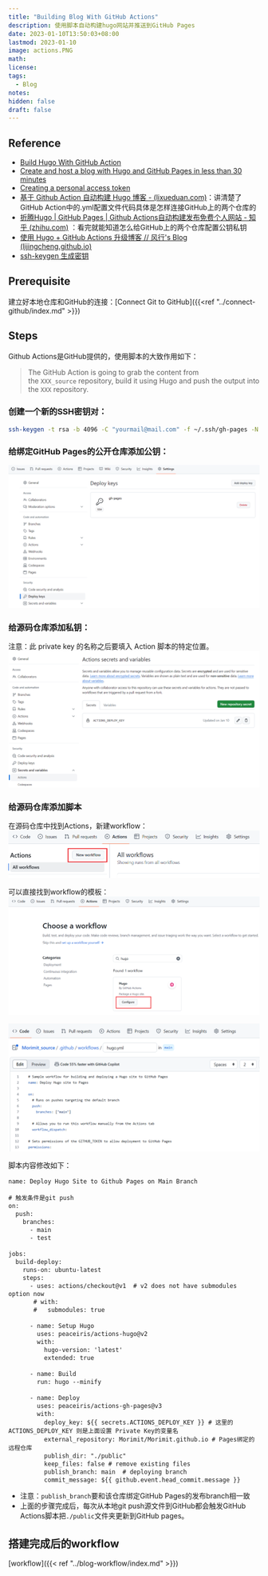 ```yaml
---
title: "Building Blog With GitHub Actions"
description: 使用脚本自动构建hugo网站并推送到GitHub Pages
date: 2023-01-10T13:50:03+08:00
lastmod: 2023-01-10
image: actions.PNG
math: 
license: 
tags: 
  - Blog
notes: 
hidden: false
draft: false
---
```


## Reference

- [Build Hugo With GitHub Action](https://gohugo.io/hosting-and-deployment/hosting-on-github/)
- [Create and host a blog with Hugo and GitHub Pages in less than 30 minutes](https://www.mytechramblings.com/posts/create-a-website-with-hugo-and-gh/)
- [Creating a personal access token](https://docs.github.com/en/authentication/keeping-your-account-and-data-secure/creating-a-personal-access-token#creating-a-token)
- [基于 Github Action 自动构建 Hugo 博客 - (lixueduan.com)](https://www.lixueduan.com/posts/blog/01-github-action-deploy-hugo/)：讲清楚了GitHub Action中的.yml配置文件代码具体是怎样连接GitHub上的两个仓库的
- [折腾Hugo | GitHub Pages | Github Actions自动构建发布免费个人网站 - 知乎 (zhihu.com)](https://zhuanlan.zhihu.com/p/109057290) ：看完就能知道怎么给GitHub上的两个仓库配置公钥私钥
- [使用 Hugo + GitHub Actions 升级博客 // 风行's Blog (lijingcheng.github.io)](https://lijingcheng.github.io/posts/hugo/)
- [ssh-keygen 生成密钥](https://gnu-linux.readthedocs.io/zh/latest/Chapter01/00_ssh-keygen.html)

## Prerequisite

建立好本地仓库和GitHub的连接：[Connect Git to GitHub]({{<ref "../connect-github/index.md" >}})


## Steps
Github Actions是GitHub提供的，使用脚本的大致作用如下：
>The GitHub Action is going to grab the content from the `XXX_source` repository, build it using Hugo and push the output into the `XXX` repository.

### 创建一个新的SSH密钥对：
```bash
ssh-keygen -t rsa -b 4096 -C "yourmail@mail.com" -f ~/.ssh/gh-pages -N ""
```
### 给绑定GitHub Pages的公开仓库添加公钥：
![ssh-pub](ssh-pub.png)
### 给源码仓库添加私钥：
注意：此 private key 的名称之后要填入 Action 脚本的特定位置。
![ssh-private](ssh-private.PNG)
### 给源码仓库添加脚本
在源码仓库中找到Actions，新建workflow：
![new workflows](deploy1.png)

可以直接找到workflow的模板：
![workflow templates](deploy2.png)

![template](deploy3.png)

脚本内容修改如下：
```shell {lineNos=true, tabWidth=2}
name: Deploy Hugo Site to Github Pages on Main Branch

# 触发条件是git push
on:
  push:
    branches:
      - main
      - test

jobs:
  build-deploy:
    runs-on: ubuntu-latest
    steps:
      - uses: actions/checkout@v1  # v2 does not have submodules option now
       # with:
       #   submodules: true

      - name: Setup Hugo
        uses: peaceiris/actions-hugo@v2
        with:
          hugo-version: 'latest'
          extended: true

      - name: Build
        run: hugo --minify

      - name: Deploy
        uses: peaceiris/actions-gh-pages@v3
        with:
          deploy_key: ${{ secrets.ACTIONS_DEPLOY_KEY }} # 这里的 ACTIONS_DEPLOY_KEY 则是上面设置 Private Key的变量名
          external_repository: Morimit/Morimit.github.io # Pages绑定的远程仓库 
          publish_dir: "./public" 
          keep_files: false # remove existing files
          publish_branch: main  # deploying branch
          commit_message: ${{ github.event.head_commit.message }}

```
- 注意：`publish_branch`要和该仓库绑定GitHub Pages的发布branch相一致
- 上面的步骤完成后，每次从本地git push源文件到GitHub都会触发GitHub Actions脚本把`./public`文件夹更新到GitHub pages。

## 搭建完成后的workflow

[workflow]({{< ref "../blog-workflow/index.md" >}})


